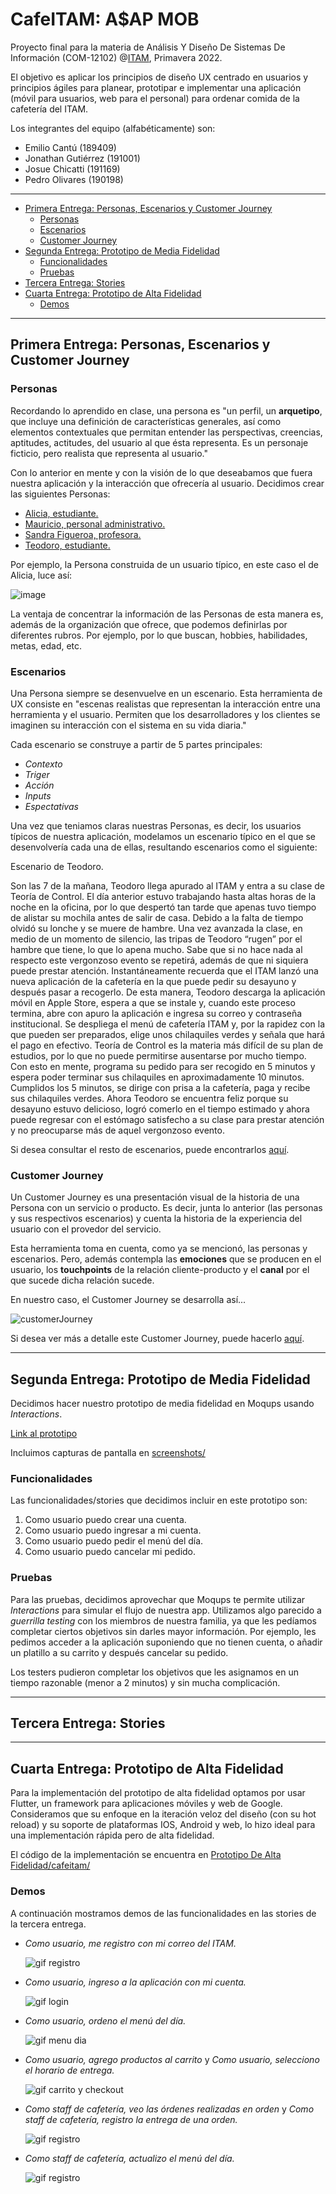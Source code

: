 # CafeITAM: A$AP MOB 


Proyecto final para la materia de Análisis Y Diseño De Sistemas De Información (COM-12102) @[ITAM](https://itam.mx), Primavera 2022. 

El objetivo es aplicar los principios de diseño UX centrado en usuarios y principios ágiles para planear, prototipar e implementar una aplicación (móvil para usuarios, web para el personal) para ordenar comida de la cafetería del ITAM.

Los integrantes del equipo (alfabéticamente) son:

- Emilio Cantú (189409)
- Jonathan Gutiérrez (191001)
- Josue Chicatti (191169)
- Pedro Olivares (190198)

---



  - [Primera Entrega: Personas, Escenarios y Customer Journey](#primera-entrega-personas-escenarios-y-customer-journey)
    - [Personas](#personas)
    - [Escenarios](#escenarios)
    - [Customer Journey](#customer-journey)
  - [Segunda Entrega: Prototipo de Media Fidelidad](#segunda-entrega-prototipo-de-media-fidelidad)
    - [Funcionalidades](#funcionalidades)
    - [Pruebas](#pruebas)
  - [Tercera Entrega: Stories](#tercera-entrega-stories)
  - [Cuarta Entrega: Prototipo de Alta Fidelidad](#cuarta-entrega-prototipo-de-alta-fidelidad)
    - [Demos](#demos)

---
## Primera Entrega: Personas, Escenarios y Customer Journey
### Personas

  Recordando lo aprendido en clase, una persona es "un perfil, un **arquetipo**,  que  incluye  una  definición  de características  generales,  así  como elementos  contextuales  que  permitan entender  las  perspectivas,  creencias, aptitudes, actitudes, del usuario al que ésta representa. Es un personaje ficticio, pero 
realista que representa al usuario." 

Con lo anterior en mente y con la visión de lo que deseabamos que fuera nuestra aplicación y la interacción que ofrecería al usuario. Decidimos crear las siguientes Personas:

- [Alicia, estudiante.](https://github.com/ITAM-ADSI-2022/ASAP_Mob-Proyecto/blob/main/Personas/Alicia.png)
- [Mauricio, personal administrativo.](https://github.com/ITAM-ADSI-2022/ASAP_Mob-Proyecto/blob/main/Personas/Mauricio.png)
- [Sandra Figueroa, profesora.](https://github.com/ITAM-ADSI-2022/ASAP_Mob-Proyecto/blob/main/Personas/Sandra%20Figueroa.png)
- [Teodoro, estudiante.](https://github.com/ITAM-ADSI-2022/ASAP_Mob-Proyecto/blob/main/Personas/Teodoro.jpeg)

Por ejemplo, la Persona construida de un usuario típico, en este caso el de Alicia, luce así:

![image](https://user-images.githubusercontent.com/101894380/169352455-07af61ba-9558-4278-9704-425dfc65cdf9.png)

La ventaja de concentrar la información de las Personas de esta manera es, además de la organización que ofrece, que podemos definirlas por diferentes rubros. Por ejemplo, por lo que buscan, hobbies, habilidades, metas, edad, etc. 

### Escenarios

Una Persona siempre se desenvuelve en un escenario. Esta herramienta de UX consiste en "escenas realistas que representan la interacción entre una herramienta y el 
usuario. Permiten que los desarrolladores y los clientes se imaginen su interacción con el sistema en su vida diaria."

Cada escenario se construye a partir de 5 partes principales:

- *Contexto*
- *Triger*
- *Acción*
- *Inputs*
- *Espectativas*

Una vez que teniamos claras nuestras Personas, es decir, los usuarios típicos de nuestra aplicación, modelamos un escenario típico en el que se desenvolvería cada una de ellas, resultando escenarios como el siguiente: 

Escenario de Teodoro.

Son las 7 de la mañana, Teodoro llega apurado al ITAM y entra a su clase de Teoría de Control.
El día anterior estuvo trabajando hasta altas horas de la noche en la oficina, por lo que
despertó tan tarde que apenas tuvo tiempo de alistar su mochila antes de salir de casa. Debido
a la falta de tiempo olvidó su lonche y se muere de hambre.
Una vez avanzada la clase, en medio de un momento de silencio, las tripas de Teodoro “rugen”
por el hambre que tiene, lo que lo apena mucho. Sabe que si no hace nada al respecto este
vergonzoso evento se repetirá, además de que ni siquiera puede prestar atención.
Instantáneamente recuerda que el ITAM lanzó una nueva aplicación de la cafetería en la que
puede pedir su desayuno y después pasar a recogerlo. De esta manera, Teodoro descarga la
aplicación móvil en Apple Store, espera a que se instale y, cuando este proceso termina, abre
con apuro la aplicación e ingresa su correo y contraseña institucional. Se despliega el menú de
cafetería ITAM y, por la rapidez con la que pueden ser preparados, elige unos chilaquiles
verdes y señala que hará el pago en efectivo.
Teoría de Control es la materia más difícil de su plan de estudios, por lo que no puede
permitirse ausentarse por mucho tiempo. Con esto en mente, programa su pedido para ser
recogido en 5 minutos y espera poder terminar sus chilaquiles en aproximadamente 10
minutos.
Cumplidos los 5 minutos, se dirige con prisa a la cafetería, paga y recibe sus chilaquiles verdes.
Ahora Teodoro se encuentra feliz porque su desayuno estuvo delicioso, logró comerlo en el
tiempo estimado y ahora puede regresar con el estómago satisfecho a su clase para prestar
atención y no preocuparse más de aquel vergonzoso evento.

Si desea consultar el resto de escenarios, puede encontrarlos [aquí](https://github.com/ITAM-ADSI-2022/ASAP_Mob-Proyecto/blob/main/Escenarios/escenarios.pdf).

### Customer Journey

Un Customer Journey es una presentación visual de la historia de una Persona con un servicio o producto. Es decir, junta lo anterior (las personas y sus respectivos escenarios) y cuenta la historia de la experiencia del usuario con el provedor del servicio. 

Esta herramienta toma en cuenta, como ya se mencionó, las personas y escenarios. Pero, además contempla las **emociones** que se producen en el usuario, los **touchpoints** de la relación cliente-producto y el **canal** por el que sucede dicha relación sucede.

En nuestro caso, el Customer Journey se desarrolla así...

![customerJourney](https://user-images.githubusercontent.com/101894380/169356911-5c69af34-b7af-4773-9023-0f08ab65a45b.png)

Si desea ver más a detalle este Customer Journey, puede hacerlo [aquí](https://raw.githubusercontent.com/ITAM-ADSI-2022/ASAP_Mob-Proyecto/main/Customer%20Journey/customerJourney.png).

---

## Segunda Entrega: Prototipo de Media Fidelidad


Decidimos hacer nuestro prototipo de media fidelidad en Moqups usando *Interactions*. 

[Link al prototipo](https://app.moqups.com/a4XSqy9iyFDoWHIkiGq2jcIYFxC8B5Jk/view/page/a5b4ae4f3)

Incluimos capturas de pantalla en [screenshots/](https://github.com/ITAM-ADSI-2022/ASAP_Mob-Proyecto/tree/main/Prototipo/screenshots/)
### Funcionalidades

Las funcionalidades/stories que decidimos incluir en este prototipo son:

1. Como usuario puedo crear una cuenta.
2. Como usuario puedo ingresar a mi cuenta.
3. Como usuario puedo pedir el menú del día.
4. Como usuario puedo cancelar mi pedido. 

### Pruebas

Para las pruebas, decidimos aprovechar que Moqups te permite utilizar *Interactions* para simular el flujo de nuestra app. Utilizamos algo parecido a *guerrilla testing* con los miembros de nuestra familia, ya que les pedíamos completar ciertos objetivos sin darles mayor información. Por ejemplo, les pedimos acceder a la aplicación suponiendo que no tienen cuenta, o añadir un platillo a su carrito y después cancelar su pedido. 

Los testers pudieron completar los objetivos que les asignamos en un tiempo razonable (menor a 2 minutos) y sin mucha complicación.

---

## Tercera Entrega: Stories

---


## Cuarta Entrega: Prototipo de Alta Fidelidad 

Para la implementación del prototipo de alta fidelidad optamos por usar Flutter, un framework para aplicaciones móviles y web de Google. Consideramos que su enfoque en la iteración veloz del diseño (con su hot reload) y su soporte de plataformas IOS, Android y web, lo hizo ideal para una implementación rápida pero de alta fidelidad. 

El código de la implementación se encuentra en [Prototipo De Alta Fidelidad/cafeitam/](https://github.com/ITAM-ADSI-2022/ASAP_Mob-Proyecto/tree/main/Prototipo%20De%20Alta%20Fidelidad/cafeitam)

### Demos

A continuación mostramos demos de las funcionalidades en las stories de la tercera entrega. 

- *Como usuario, me registro con mi correo del ITAM.*


  ![gif registro](Prototipo%20De%20Alta%20Fidelidad/gifs/registro.gif)


- *Como usuario, ingreso a la aplicación con mi cuenta.*

  ![gif login](Prototipo%20De%20Alta%20Fidelidad/gifs/login.gif)


- *Como usuario, ordeno el menú del día.*


  ![gif menu dia](Prototipo%20De%20Alta%20Fidelidad/gifs/pedirMenuDelDia.gif)


- *Como usuario, agrego productos al carrito* y *Como usuario, selecciono el horario de entrega.*


  ![gif carrito y checkout](Prototipo%20De%20Alta%20Fidelidad/gifs/pedidoGeneral.gif)


- *Como staff de cafetería, veo las órdenes realizadas en orden* y *Como staff de cafetería, registro la entrega de una orden.*


  ![gif registro](Prototipo%20De%20Alta%20Fidelidad/gifs/cafeDespachaOrdenes.gif)



- *Como staff de cafetería, actualizo el menú del día.*


  ![gif registro](Prototipo%20De%20Alta%20Fidelidad/gifs/editarMenuDelDia.gif)

